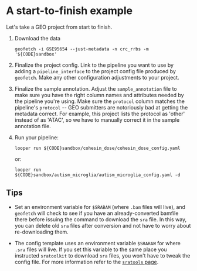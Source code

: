 # A start-to-finish example

Let's take a GEO project from start to finish.


1. Download the data

    ```
    geofetch -i GSE95654 --just-metadata -n crc_rrbs -m '${CODE}sandbox'
    ```

2. Finalize the project config. Link to the pipeline you want to use by adding a `pipeline_interface` to the project config file produced by `geofetch`. Make any other configuration adjustments to your project.

3. Finalize the sample annotation. Adjust the `sample_annotation` file to make sure you have the right column names and attributes needed by the pipeline you're using. Make sure the `protocol` column matches the pipeline's `protocol` -- GEO submitters are notoriously bad at getting the metadata correct. For example,  this project lists the protocol as 'other' instead of as 'ATAC', so we have to manually correct it in the sample annotation file.

4. Run your pipeline:

    ```
    looper run ${CODE}sandbox/cohesin_dose/cohesin_dose_config.yaml
    ```

    or:

    ```
    looper run ${CODE}sandbox/autism_microglia/autism_microglia_config.yaml -d
    ```

## Tips

* Set an environment variable for `$SRABAM` (where `.bam` files will live), and `geofetch` will check to see if you have an already-converted bamfile there before issuing the command to download the `sra` file. In this way, you can delete old `sra` files after conversion and not have to worry about re-downloading them. 

* The config template uses an environment variable `$SRARAW` for where `.sra` files will live. If you set this variable to the same place you instructed `sratoolkit` to download `sra` files, you won't have to tweak the config file. For more information refer to the [`sratools` page](howto-location.md).
